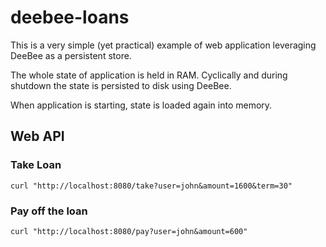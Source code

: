 # deebee-loans

This is a very simple (yet practical) example of web application leveraging DeeBee as a persistent store.

The whole state of application is held in RAM. Cyclically and during shutdown the state is persisted to disk using
DeeBee.

When application is starting, state is loaded again into memory.

## Web API

### Take Loan

```shell
curl "http://localhost:8080/take?user=john&amount=1600&term=30"
```

### Pay off the loan

```shell
curl "http://localhost:8080/pay?user=john&amount=600"
``` 